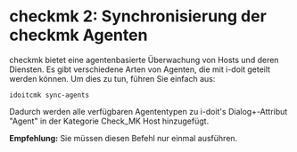 # checkmk 2: Synchronisierung der checkmk Agenten

checkmk bietet eine agentenbasierte Überwachung von Hosts und deren Diensten. Es gibt verschiedene Arten von Agenten, die mit i-doit geteilt werden können. Um dies zu tun, führen Sie einfach aus:

    idoitcmk sync-agents

Dadurch werden alle verfügbaren Agententypen zu i-doit's Dialog+-Attribut "Agent" in der Kategorie Check_MK Host hinzugefügt.

**Empfehlung:** Sie müssen diesen Befehl nur einmal ausführen.
